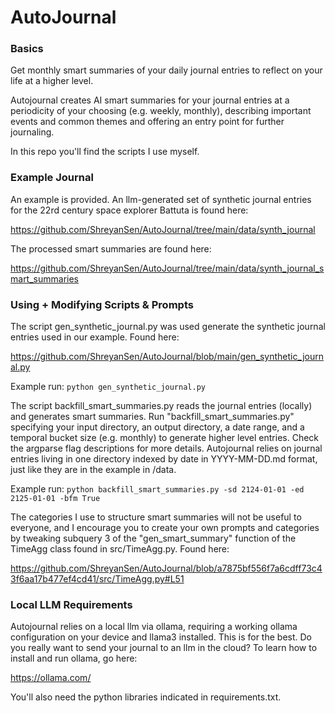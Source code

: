 # AutoJournal

### Basics

Get monthly smart summaries of your daily journal entries to reflect on your life at a higher level.

Autojournal creates AI smart summaries for your journal entries at a periodicity of your choosing (e.g. weekly, monthly), describing important events and common themes and offering an entry point for further journaling.

In this repo you'll find the scripts I use myself.

### Example Journal

An example is provided. An llm-generated set of synthetic journal entries for the 22rd century space explorer Battuta is found here:

https://github.com/ShreyanSen/AutoJournal/tree/main/data/synth_journal

The processed smart summaries are found here:

https://github.com/ShreyanSen/AutoJournal/tree/main/data/synth_journal_smart_summaries


### Using + Modifying Scripts & Prompts

The script gen_synthetic_journal.py was used generate the synthetic journal entries used in our example. Found here:

https://github.com/ShreyanSen/AutoJournal/blob/main/gen_synthetic_journal.py

Example run: `python gen_synthetic_journal.py`

The script backfill_smart_summaries.py reads the journal entries (locally) and generates smart summaries.
Run "backfill_smart_summaries.py" specifying your input directory, an output directory, a date range, and a temporal bucket size (e.g. monthly) to generate higher level entries. Check the argparse flag descriptions for more details. Autojournal relies on journal entries living in one directory indexed by date in YYYY-MM-DD.md format, just like they are in the example in /data.

Example run: `python backfill_smart_summaries.py -sd 2124-01-01 -ed 2125-01-01 -bfm True`

The categories I use to structure smart summaries will not be useful to everyone, and I encourage you to create your own prompts and categories by tweaking subquery 3 of the "gen_smart_summary" function of the TimeAgg class found in src/TimeAgg.py. Found here:

https://github.com/ShreyanSen/AutoJournal/blob/a7875bf556f7a6cdff73c43f6aa17b477ef4cd41/src/TimeAgg.py#L51

### Local LLM Requirements

Autojournal relies on a local llm via ollama, requiring a working ollama configuration on your device and llama3 installed. This is for the best. Do you really want to send your journal to an llm in the cloud? To learn how to install and run ollama, go here:

https://ollama.com/

You'll also need the python libraries indicated in requirements.txt.
